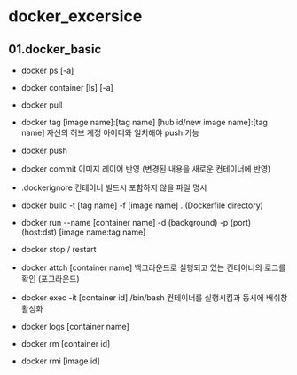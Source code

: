 # docker_excersice
## 01.docker_basic

* docker ps [-a]
* docker container [ls] [-a]

* docker pull
* docker tag [image name]:[tag name] [hub id/new image name]:[tag name]
자신의 허브 계정 아이디와 일치해야 push 가능
* docker push

* docker commit 
이미지 레이어 반영 (변경된 내용을 새로운 컨테이너에 반영)
* .dockerignore
컨테이너 빌드시 포함하지 않을 파일 명시
* docker build -t [tag name] -f [image name] . (Dockerfile directory)
* docker run --name [container name] -d (background) -p (port) (host:dst) [image name:tag name]
* docker stop / restart 

* docker attch [container name]
백그라운드로 실행되고 있는 컨테이너의 로그를 확인 (포그라운드)
* docker exec -it [container id] /bin/bash
컨테이너를 실행시킴과 동시에 배쉬창 활성화

* docker logs [container name]
* docker rm [container id]
* docker rmi [image id]

